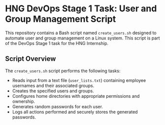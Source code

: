 
# HNG DevOps Stage 1 Task: User and Group Management Script
This repository contains a Bash script named `create_users.sh` designed to automate user and group management on a Linux system. This script is part of the DevOps Stage 1 task for the HNG Internship.

## Script Overview
The `create_users.sh` script performs the following tasks:
- Reads input from a text file (`user_lists.txt`) containing employee usernames and their associated groups.
- Creates the specified users and groups.
- Configures home directories with appropriate permissions and ownership.
- Generates random passwords for each user.
- Logs all actions performed and securely stores the generated passwords.

